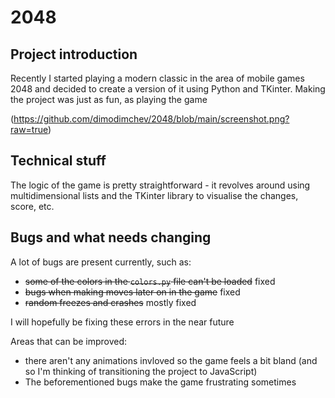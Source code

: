 # 2048

## Project introduction ##

Recently I started playing a modern classic in the area of mobile games 2048 and decided to create a version of it using Python and TKinter. Making the project was just as fun, as playing the game

(https://github.com/dimodimchev/2048/blob/main/screenshot.png?raw=true)

## Technical stuff ##

The logic of the game is pretty straightforward - it revolves around using multidimensional lists and the TKinter library to visualise the changes, score, etc.

## Bugs and what needs changing ##

A lot of bugs are present currently, such as:
- ~~some of the colors in the ``colors.py`` file can't be loaded~~ fixed
- ~~bugs when making moves later on in the game~~ fixed
- ~~random freezes and crashes~~ mostly fixed

I will hopefully be fixing these errors in the near future

Areas that can be improved:
- there aren't any animations invloved so the game feels a bit bland (and so I'm thinking of transitioning the project to JavaScript)
- The beforementioned bugs make the game frustrating sometimes
